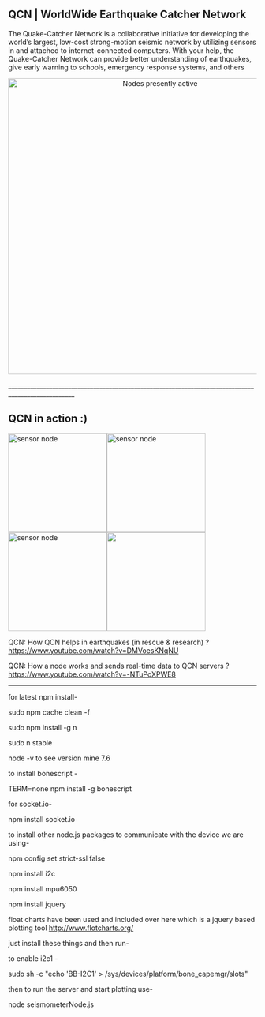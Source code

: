 ## QCN | WorldWide Earthquake Catcher Network

The Quake-Catcher Network is a collaborative initiative for developing the world’s largest, low-cost strong-motion seismic network by utilizing sensors in and attached to internet-connected computers. With your help, the Quake-Catcher Network can provide better understanding of earthquakes, give early warning to schools, emergency response systems, and others

<p align="center"><img src="http://quakecatcher.net/sensor/img/trigger_latest_w.jpg" alt="Nodes presently active" width="600"/></p>
___________________________________________________________________________________________________

## QCN in action :) 

<p align="left"><img src="https://thumb.ibb.co/cyKhWF/xy.png" alt="sensor node" width="200"/><img src="https://thumb.ibb.co/daNuBF/READING_GOT.png" alt="sensor node" width="200"/><img src="https://thumb.ibb.co/guO9BF/server.png" alt="sensor node" width="200"/><img src="https://thumb.ibb.co/fwigQa/help.png" width="200"/></p>
  
QCN: How QCN helps in earthquakes (in rescue & research) ?       https://www.youtube.com/watch?v=DMVoesKNqNU

QCN: How a node works and sends real-time data to QCN servers ?  https://www.youtube.com/watch?v=-NTuPoXPWE8
___________________________________________________________________________________________________

for latest npm install-

sudo npm cache clean -f


sudo npm install -g n


sudo n stable


node -v to see version mine 7.6


to install bonescript - 


TERM=none npm install -g bonescript 


for socket.io-


npm install socket.io


to install other node.js packages to communicate with the device we are using-


npm config set strict-ssl false


npm install i2c


npm install mpu6050


npm install jquery


float charts have been used and included over here which is a jquery based plotting tool http://www.flotcharts.org/


just install these things and then run-


to enable i2c1 -


sudo sh -c "echo 'BB-I2C1' > /sys/devices/platform/bone_capemgr/slots"


then to run the server and start plotting use- 


node seismometerNode.js 